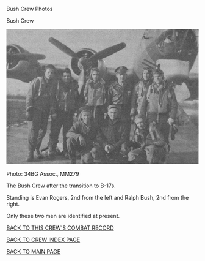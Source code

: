 
Bush Crew Photos






 




Bush Crew  
  

![](Bush.jpg)  

Photo: 34BG Assoc., MM279  

The Bush Crew after the transition to B-17s.  

Standing is Evan Rogers, 2nd from the left and Ralph Bush, 2nd from the right.  

Only these two men are identified at present.  

  

[BACK TO THIS CREW'S COMBAT RECORD](../crews/Bush.md)  

[BACK TO CREW INDEX PAGE](../000crews.md)  

[BACK TO MAIN PAGE](../index.md)


